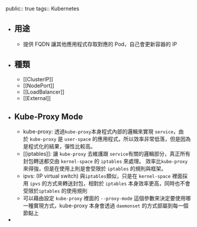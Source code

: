 public:: true
tags:: Kubernetes

- ## 用途
	- 提供 FQDN 讓其他應用程式存取對應的 Pod，自己會更新容器的 IP
- ## 種類
	- [[ClusterIP]]
	- [[NodePort]]
	- [[LoadBalancer]]
	- [[External]]
- ## Kube-Proxy Mode
	- kube-proxy: 透過`kube-proxy`本身程式內部的邏輯來實現 `service`，由於 `kube-proxy` 是 `user-space` 的應用程式，所以效率非常低落，但是因為是程式化的結果，彈性比較高。
	- [[iptables]]: 讓 `kube-proxy` 去維護跟 `service`有關的邏輯部分，真正所有封包轉送都交由 `kernel-space` 的 `iptables` 來處理。 效率比`kube-proxy`來得強，但是在使用上則是會受限於 `iptables` 的規則與框架。
	- ipvs: (IP virtual switch) 與`iptables`類似，只是在 `kernel-space` 裡面採用 `ipvs` 的方式來轉送封包，相對於 `iptables` 本身效率更高，同時也不會受限於`iptables` 的使用規則
	- 可以藉由設定 `kube-proxy` 裡面的 `--proxy-mode` 這個參數來決定要使用哪一種實現方式，kube-proxy 本身會透過 `daemonset` 的方式部屬到每一個節點上
-